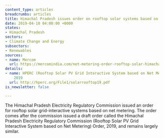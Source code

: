 ```yaml
---
content_type: articles
breadcrumbs: articles
title: Himachal Pradesh issues order on rooftop solar systems based on net metering
date: 2019-04-10 04:00:00 +0000
states:
- Himachal Pradesh
sectors:
- Climate Change and Energy
subsectors:
- Renewables
sources:
- name: Mercom
  url: https://mercomindia.com/net-metering-order-rooftop-solar-himachal/
details:
- name: HPERC (Rooftop Solar PV Grid Interactive System based on Net Metering) Order,
    2019
  url: http://hperc.org/File1/solarrooftop19.pdf
is_newsletter: false

---
```

The Himachal Pradesh Electricity Regulatory Commission issued an order for rooftop solar grid-interactive systems based on net metering. The order comes after the commission issued a draft order called the Himachal Pradesh Electricity Regulatory Commission (Rooftop Solar PV Grid Interactive System based on Net Metering) Order, 2019, and remains largely similar.

